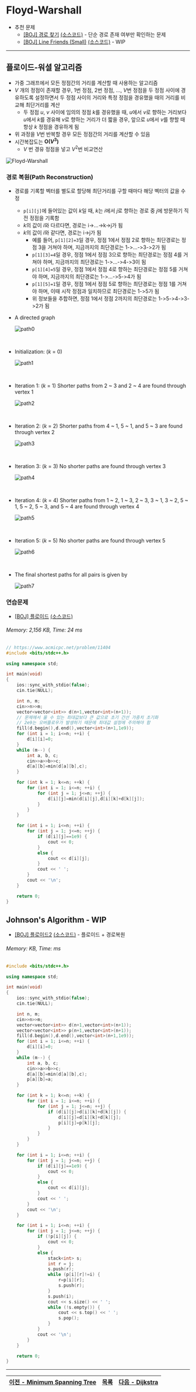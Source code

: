 # Floyd-Warshall
* 추천 문제
    * [[BOJ] 경로 찾기](https://www.acmicpc.net/problem/11403) [(소스코드)](./src/path.cpp) - 단순 경로 존재 여부만 확인하는 문제
    * [[BOJ] Line Friends (Small)](https://www.acmicpc.net/problem/14588) [(소스코드)](./src/line_friend.cpp) - WIP
---

## 플로이드-워셜 알고리즘
* 가중 그래프에서 모든 정점간의 거리를 계산할 때 사용하는 알고리즘
* <i>V</i> 개의 정점이 존재할 경우, 1번 정점, 2번 정점, ..., <i>V</i>번 정점을 두 정점 사이에 경유하도록 설정하면서 두 정점 사이의 거리와 특정 정점을 경유했을 때의 거리를 비교해 최단거리를 계산
    * 두 정점 <i>u</i>, <i>v</i> 사이에 임의의 정점 <i>k</i>를 경유했을 때, <i>u</i>에서 <i>v</i>로 향하는 거리보다 <i>u</i>에서 <i>k</i>를 경유해 <i>v</i>로 향하는 거리가 더 짧을 경우, 앞으로 <i>u</i>에서 <i>v</i>를 향할 때 항상 <i>k</i> 정점을 경유하게 됨
* 위 과정을 <i>V</i>번 반복할 경우 모든 정점간의 거리를 계산할 수 있음
* 시간복잡도는 <b>O(<i>V</i><sup>3</sup>)</b>
    * <i>V</i> 번 경유 정점을 넣고 <i>V</i><sup>2</sup>번 비교연산

![Floyd-Warshall](./img/Floyd-Warshall.png)

### 경로 복원(Path Reconstruction)
* 경로를 기록할 벡터를 별도로 할당해 최단거리를 구할 때마다 해당 벡터의 값을 수정
    * `p[i][j]`에 들어있는 값이 <i>k</i>일 때, <i>k</i>는 <i>i</i>에서 <i>j</i>로 향하는 경로 중 <i>j</i>에 방문하기 직전 정점을 기록함
    * <i>k</i>의 값이 <i>i</i>와 다르다면, 경로는 i->...->k->j가 됨
    * <i>k</i>의 값이 <i>i</i>와 같다면, 경로는 i->j가 됨
        * 예를 들어, `p[1][2]=3`일 경우, 정점 1에서 정점 2로 향하는 최단경로는 정점 3을 거쳐야 하며, 지금까지의 최단경로는 1->...->3->2가 됨
        * `p[1][3]=4`일 경우, 정점 1에서 정점 3으로 향하는 최단경로는 정점 4를 거쳐야 하며, 지금까지의 최단경로는 1->...->4->3이 됨
        * `p[1][4]=5`일 경우, 정점 1에서 정점 4로 향하는 최단경로는 정점 5를 거쳐야 하며, 지금까지의 최단경로는 1->...->5->4가 됨
        * `p[1][5]=1`일 경우, 정점 1에서 정점 5로 향하는 최단경로는 정점 1를 거쳐야 하며, 이때 시작 정점과 일치하므로 최단경로는 1->5가 됨
        * 위 정보들을 추합하면, 정점 1에서 정점 2까지의 최단경로는 1->5->4->3->2가 됨

* A directed graph

    ![path0](./img/path0.png)

<br>

* Initialization: (<i>k</i> = 0)

    ![path1](./img/path1.png)

<br>

* Iteration 1: (<i>k</i> = 1) Shorter paths from 2 ~ 3 and 2 ~ 4 are found through vertex 1

    ![path2](./img/path2.png)

<br>

* Iteration 2: (<i>k</i> = 2) Shorter paths from 4 ~ 1, 5 ~ 1, and 5 ~ 3 are found through vertex 2

    ![path3](./img/path3.png)

<br>

* Iteration 3: (<i>k</i> = 3) No shorter paths are found through vertex 3

    ![path4](./img/path4.png)

<br>

* Iteration 4: (<i>k</i> = 4) Shorter paths from 1 ~ 2, 1 ~ 3, 2 ~ 3, 3 ~ 1, 3 ~ 2, 5 ~ 1, 5 ~ 2, 5 ~ 3, and 5 ~ 4 are found through vertex 4

    ![path5](./img/path5.png)

<br>

* Iteration 5: (<i>k</i> = 5) No shorter paths are found through vertex 5

    ![path6](./img/path6.png)

<br>

* The final shortest paths for all pairs is given by

    ![path7](./img/path7.png)

### 연습문제
* [[BOJ] 플로이드](https://www.acmicpc.net/problem/11404) [(소스코드)](./src/floyd.cpp)
###### Memory: 2,156 KB, Time: 24 ms
```c++
// https://www.acmicpc.net/problem/11404
#include <bits/stdc++.h>

using namespace std;

int main(void) 
{
    ios::sync_with_stdio(false);
    cin.tie(NULL);

    int n, m;
    cin>>n>>m;
    vector<vector<int>> d(n+1,vector<int>(n+1));
    // 문제에서 올 수 있는 최대값보다 큰 값으로 초기 간선 가중치 초기화
    // 2e9는 오버플로우가 발생하기 때문에 최대값 설정에 주의해야 함
    fill(d.begin(),d.end(),vector<int>(n+1,1e9));
    for (int i = 1; i<=n; ++i) {
        d[i][i]=0;
    }
    while (m--) {
        int a, b, c;
        cin>>a>>b>>c;
        d[a][b]=min(d[a][b],c);
    }

    for (int k = 1; k<=n; ++k) {
        for (int i = 1; i<=n; ++i) {
            for (int j = 1; j<=n; ++j) {
                d[i][j]=min(d[i][j],d[i][k]+d[k][j]);
            }
        }
    }

    for (int i = 1; i<=n; ++i) {
        for (int j = 1; j<=n; ++j) {
            if (d[i][j]==1e9) {
                cout << 0;
            }
            else {
                cout << d[i][j];
            }
            cout << ' ';
        }
        cout << '\n';
    }

    return 0;
}
```

## Johnson's Algorithm - WIP

* [[BOJ] 플로이드2](https://www.acmicpc.net/problem/11780) [(소스코드)](./src/floyd2.cpp) - 플로이드 + 경로복원
###### Memory:  KB, Time:  ms
```c++
#include <bits/stdc++.h>

using namespace std;

int main(void) 
{
    ios::sync_with_stdio(false);
    cin.tie(NULL);

    int n, m;
    cin>>n>>m;
    vector<vector<int>> d(n+1,vector<int>(n+1));
    vector<vector<int>> p(n+1,vector<int>(n+1));
    fill(d.begin(),d.end(),vector<int>(n+1,1e9));
    for (int i = 1; i<=n; ++i) {
        d[i][i]=0;
    }
    while (m--) {
        int a, b, c;
        cin>>a>>b>>c;
        d[a][b]=min(d[a][b],c);
        p[a][b]=a;
    }

    for (int k = 1; k<=n; ++k) {
        for (int i = 1; i<=n; ++i) {
            for (int j = 1; j<=n; ++j) {
                if (d[i][j]>d[i][k]+d[k][j]) {
                    d[i][j]=d[i][k]+d[k][j];
                    p[i][j]=p[k][j];
                }
            }
        }
    }

    for (int i = 1; i<=n; ++i) {
        for (int j = 1; j<=n; ++j) {
            if (d[i][j]==1e9) {
                cout << 0;
            }
            else {
                cout << d[i][j];
            }
            cout << ' ';
        }
        cout << '\n';
    }

    for (int i = 1; i<=n; ++i) {
        for (int j = 1; j<=n; ++j) {
            if (!p[i][j]) {
                cout << 0;
            }
            else {
                stack<int> s;
                int r = j;
                s.push(r);
                while (p[i][r]!=i) {
                    r=p[i][r];
                    s.push(r);
                }
                s.push(i);
                cout << s.size() << ' ';
                while (!s.empty()) {
                    cout << s.top() << ' ';
                    s.pop();
                }
            }
            cout << '\n';
        }
    }

    return 0;
}
```

---
|[이전 - Minimum Spanning Tree](/mst/)|[목록](https://github.com/RyanJeong/CP#index)|[다음 - Dijkstra](/dijkstra/)|
|-|-|-|

